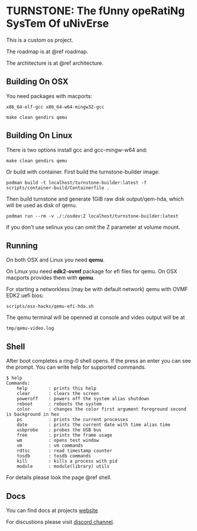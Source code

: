 # TURNSTONE: The fUnny opeRatiNg SysTem Of uNivErse

This is a custom os project.

The roadmap is at @ref roadmap.

The architecture is at @ref architecture.

## Building On OSX

You need packages with macports:
```
x86_64-elf-gcc x86_64-w64-mingw32-gcc
```

```
make clean gendirs qemu
```

## Building On Linux

There is two options install gcc and gcc-mingw-w64 and:

```
make clean gendirs qemu
```

Or build with container. First build the turnstone-builder image:

```
podman build -t localhost/turnstone-builder:latest -f scripts/container-build/Containerfile .
```

Then build turnstone and generate 1GiB raw disk output/qem-hda, which will be used as disk of qemu.

```
podman run --rm -v ./:/osdev:Z localhost/turnstone-builder:latest
```

If you don't use selinux you can omit the Z parameter at volume mount.

## Running

On both OSX and Linux you need **qemu**.

On Linux you need **edk2-ovmf** package for efi files for qemu. On OSX macports provides them with **qemu**.

For starting a networkless (may be with default network) qemu with OVMF EDK2 uefi bios:

```
scripts/osx-hacks/qemu-efi-hda.sh
```

The qemu terminal will be openned at console and video output will be at 

```
tmp/qemu-video.log
```

## Shell

After boot completes a ring-0 shell opens. If the press an enter you can see the prompt. You can write help for supported commands.

```
$ help
Commands:
	help		: prints this help
	clear		: clears the screen
	poweroff	: powers off the system alias shutdown
	reboot		: reboots the system
	color		: changes the color first argument foreground second is background in hex
	ps		    : prints the current processes
	date		: prints the current date with time alias time
	usbprobe	: probes the USB bus
	free		: prints the frame usage
	wm	     	: opens test window
	vm	    	: vm commands
	rdtsc		: read timestamp counter
	tosdb		: tosdb commands
	kill		: kills a process with pid
	module		: module(library) utils
```

For details please look the page @ref shell.

## Docs

You can find docs at projects [website]

For discustions please visit [discord channel][discord channel].


[discord channel]: https://discord.gg/q5WxJKz7fd
[website]: https://turnstoneos.com
